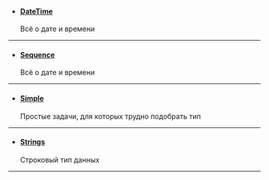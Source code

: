 - #### [DateTime](/source/datetime/datetime.md)

    Всё о дате и времени
---

- #### [Sequence](/source/sequence/sequence.md)

    Всё о дате и времени
---

- #### [Simple](/source/simple/simple.md)

    Простые задачи, для которых трудно подобрать тип
---

- #### [Strings](/source/strings/strings.md)

    Строковый тип данных
---


